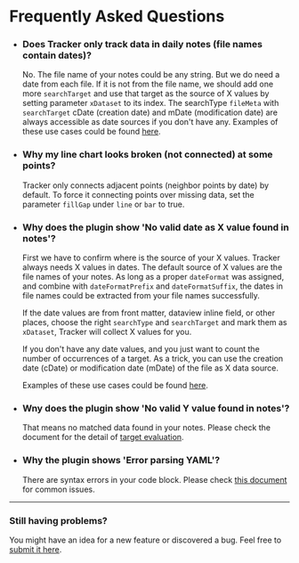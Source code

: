 # Frequently Asked Questions

- ### Does Tracker only track data in daily notes (file names contain dates)?

  No. The file name of your notes could be any string. But we do need a date from each file. If it is not from the file name, we should add one more `searchTarget` and use that target as the source of X values by setting parameter `xDataset` to its index. The searchType `fileMeta` with `searchTarget` cDate (creation date) and mDate (modification date) are always accessible as date sources if you don't have any. Examples of these use cases could be found [here](https://github.com/pyrochlore/obsidian-tracker/blob/master/examples/TestXDataset.md).

- ### Why my line chart looks broken (not connected) at some points?

  Tracker only connects adjacent points (neighbor points by date) by default. To force it connecting points over missing data, set the parameter `fillGap` under `line` or `bar` to true.

- ### Why does the plugin show 'No valid date as X value found in notes'?

  First we have to confirm where is the source of your X values. Tracker always needs X values in dates. The default source of X values are the file names of your notes. As long as a proper `dateFormat` was assigned, and combine with `dateFormatPrefix` and `dateFormatSuffix`, the dates in file names could be extracted from your file names successfully.

  If the date values are from front matter, dataview inline field, or other places, choose the right `searchType` and `searchTarget` and mark them as `xDataset`, Tracker will collect X values for you.

  If you don't have any date values, and you just want to count the number of occurrences of a target. As a trick, you can use the creation date (cDate) or modification date (mDate) of the file as X data source.

  Examples of these use cases could be found [here](https://github.com/pyrochlore/obsidian-tracker/blob/master/examples/TestXDataset.md).

- ### Wny does the plugin show 'No valid Y value found in notes'?

  That means no matched data found in your notes. Please check the document for the detail of [target evaluation](https://github.com/pyrochlore/obsidian-tracker/blob/master/docs/TargetEvaluation.md).

- ### Why the plugin shows 'Error parsing YAML'?

  There are syntax errors in your code block. Please check [this document](https://github.com/pyrochlore/obsidian-tracker/blob/master/docs/YAML.md) for common issues.

---

### Still having problems?

You might have an idea for a new feature or discovered a bug.
Feel free to [submit it here](https://github.com/pyrochlore/obsidian-tracker/issues).
